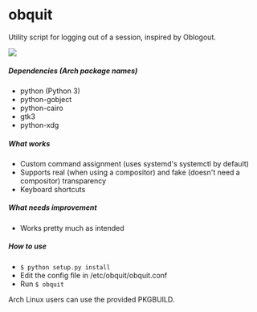 # obquit
Utility script for logging out of a session, inspired by Oblogout.

![](https://s31.postimg.org/mzvm9q3vv/2016_06_20_20_48_49.png)

##### Dependencies (Arch package names)
* python (Python 3)
* python-gobject
* python-cairo
* gtk3
* python-xdg

##### What works
- Custom command assignment (uses systemd's systemctl by default)
- Supports real (when using a compositor) and fake (doesn't need a compositor) transparency
- Keyboard shortcuts

##### What needs improvement
- Works pretty much as intended

##### How to use
- `$ python setup.py install`
- Edit the config file in /etc/obquit/obquit.conf
- Run `$ obquit`

Arch Linux users can use the provided PKGBUILD.
